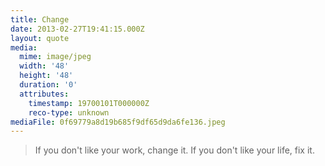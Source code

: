 ```yaml
---
title: Change
date: 2013-02-27T19:41:15.000Z
layout: quote
media:
  mime: image/jpeg
  width: '48'
  height: '48'
  duration: '0'
  attributes:
    timestamp: 19700101T000000Z
    reco-type: unknown
mediaFile: 0f69779a8d19b685f9df65d9da6fe136.jpeg
---
```

> If you don't like your work, change it. If you don't like your life, fix it.
